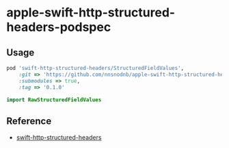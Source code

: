 # apple-swift-http-structured-headers-podspec

## Usage

```ruby
pod 'swift-http-structured-headers/StructuredFieldValues',
    :git => 'https://github.com/nnsnodnb/apple-swift-http-structured-headers-podspec.git',
    :submodules => true,
    :tag => '0.1.0'
```

```swift
import RawStructuredFieldValues
```

## Reference

- [swift-http-structured-headers](https://github.com/apple/swift-http-structured-headers)
